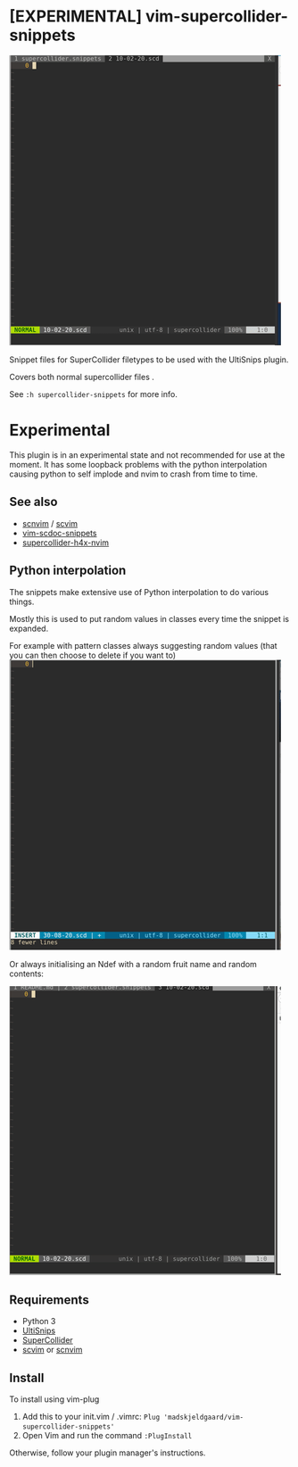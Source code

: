 # [EXPERIMENTAL] vim-supercollider-snippets
![snippets in action](python-interpolation-pattern-bonanza.gif)

Snippet files for SuperCollider filetypes to be used with the UltiSnips plugin.

Covers both normal supercollider files . 

See `:h supercollider-snippets` for more info.

# Experimental
This plugin is in an experimental state and not recommended for use at the moment. It has some loopback problems with the python interpolation causing python to self implode and nvim to crash from time to time.

## See also

- [scnvim](https://github.com/davidgranstrom/scnvim) / [scvim](https://github.com/supercollider/scvim)
- [vim-scdoc-snippets](https://github.com/madskjeldgaard/vim-scdoc-snippets)
- [supercollider-h4x-nvim](https://github.com/madskjeldgaard/supercollider-h4x-nvim)

## Python interpolation
The snippets make extensive use of Python interpolation to do various things.

Mostly this is used to put random values in classes every time the snippet is expanded.

For example with pattern classes always suggesting random values (that you can then choose to delete if you want to)
![sc snips pattern example 1](python-random-pbind.gif)

Or always initialising an Ndef with a random fruit name and random contents:

![python ndef named](python-random-named-ndef.gif)

## Requirements
* Python 3
* [UltiSnips](https://github.com/SirVer/ultisnips)
* [SuperCollider](https://github.com/supercollider/supercollider)
* [scvim](https://github.com/supercollider/scvim) or [scnvim](github.com/davidgranstrom/scnvim)

## Install
To install using vim-plug
1. Add this to your init.vim / .vimrc:
`Plug 'madskjeldgaard/vim-supercollider-snippets'`
2. Open Vim and run the command `:PlugInstall`


Otherwise, follow your plugin manager's instructions.
